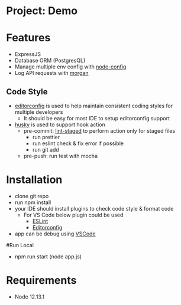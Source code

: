 # Project: Demo

# Features

* ExpressJS
* Database ORM (PostgresQL)
* Manage multiple env config with [node-config](https://github.com/lorenwest/node-config)
* Log API requests with [morgan](https://github.com/expressjs/morgan)

## Code Style
* [editorconfig](https://editorconfig.org/) is used to help maintain consistent coding styles for multiple developers
    * It should be easy for most IDE to setup editorconfig support
* [husky](https://github.com/typicode/husky) is used to support hook action
    * pre-commit: [lint-staged](https://github.com/okonet/lint-staged) to perform action only for staged files
        * run prettier
        * run eslint check & fix error if possible
        * run git add
    * pre-push: run test with mocha

# Installation
* clone git repo 
* run npm install
* your IDE should install plugins to check code style & format code
    * For VS Code below plugin could be used
        * [ESLint](https://marketplace.visualstudio.com/items?itemName=dbaeumer.vscode-eslint)
        * [Editorconfig](https://marketplace.visualstudio.com/items?itemName=EditorConfig.EditorConfig)
* app can be debug using [VSCode](https://code.visualstudio.com/docs/nodejs/nodejs-debugging?wt.mc_id=medium-blog-jopapa)

#Run Local
* npm run start (node app.js)

# Requirements
* Node 12.13.1

